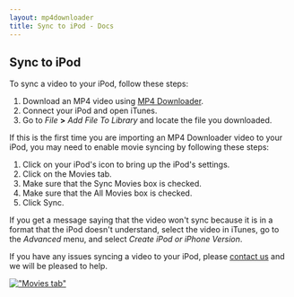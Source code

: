 ```yaml
---
layout: mp4downloader
title: Sync to iPod - Docs
---
```

## Sync to iPod

To sync a video to your iPod, follow these steps:

1. Download an MP4 video using [MP4 Downloader](/mp4downloader/).
1. Connect your iPod and open iTunes.
1. Go to *File* **>** *Add File To Library* and locate the file you downloaded.

If this is the first time you are importing an MP4 Downloader video to your iPod, you may need to enable movie syncing by following these steps:

1. Click on your iPod's icon to bring up the iPod's settings.
1. Click on the Movies tab.
1. Make sure that the Sync Movies box is checked.
1. Make sure that the All Movies box is checked.
1. Click Sync.

If you get a message saying that the video won't sync because it is in a format that the iPod doesn't understand, select the video in iTunes, go to the *Advanced* menu, and select *Create iPod or iPhone Version*.

If you have any issues syncing a video to your iPod, please [contact us](../contact.html) and we will be pleased to help.

[!["Movies tab"][movies-small]][movies]

[movies-small]: http://mp4downloader.mozdev.org/movies-small.png
[movies]: http://mp4downloader.mozdev.org/movies.png